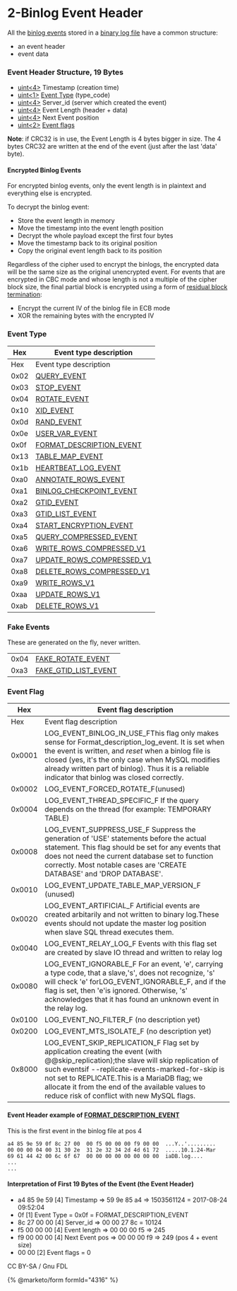
# 2-Binlog Event Header

All the [binlog events](1-binlog-events.md) stored in a [binary log file](../../../../../server-management/server-monitoring-logs/binary-log/README.md) have a common structure:


* an event header
* event data


### Event Header Structure, 19 Bytes



* [uint<4>](../protocol-data-types.md#fixed-length-bytes) Timestamp (creation time)
* [uint<1>](../protocol-data-types.md#fixed-length-bytes) [Event Type](#event-type) (type_code)
* [uint<4>](../protocol-data-types.md#fixed-length-bytes) Server_id (server which created the event)
* [uint<4>](../protocol-data-types.md#fixed-length-bytes) Event Length (header + data)
* [uint<4>](../protocol-data-types.md#fixed-length-bytes) Next Event position
* [uint<2>](../protocol-data-types.md#fixed-length-bytes) [Event flags](#event-flag)



**Note**: if CRC32 is in use, the Event Length is 4 bytes bigger in size.
The 4 bytes CRC32 are written at the end of the event (just after the last 'data' byte).


#### Encrypted Binlog Events


For encrypted binlog events, only the event length is in plaintext and everything else is encrypted.


To decrypt the binlog event:


* Store the event length in memory
* Move the timestamp into the event length position
* Decrypt the whole payload except the first four bytes
* Move the timestamp back to its original position
* Copy the original event length back to its position


Regardless of the cipher used to encrypt the binlogs, the encrypted data will be the same size as the original unencrypted event. For events that are encrypted in CBC mode and whose length is not a multiple of the cipher block size, the final partial block is encrypted using a form of [residual block termination](https://en.wikipedia.org/wiki/Residual_block_termination):


* Encrypt the current IV of the binlog file in ECB mode
* XOR the remaining bytes with the encrypted IV


### Event Type



| Hex | Event type description |
| --- | --- |
| Hex | Event type description |
| 0x02 | [QUERY_EVENT](query_event.md) |
| 0x03 | [STOP_EVENT](stop_event.md) |
| 0x04 | [ROTATE_EVENT](rotate_event.md) |
| 0x10 | [XID_EVENT](xid_event.md) |
| 0x0d | [RAND_EVENT](rand_event.md) |
| 0x0e | [USER_VAR_EVENT](user_var_event.md) |
| 0x0f | [FORMAT_DESCRIPTION_EVENT](format_description_event.md) |
| 0x13 | [TABLE_MAP_EVENT](table_map_event.md) |
| 0x1b | [HEARTBEAT_LOG_EVENT](heartbeat_log_event.md) |
| 0xa0 | [ANNOTATE_ROWS_EVENT](annotate_rows_event.md) |
| 0xa1 | [BINLOG_CHECKPOINT_EVENT](binlog_checkpoint_event.md) |
| 0xa2 | [GTID_EVENT](gtid_event.md) |
| 0xa3 | [GTID_LIST_EVENT](gtid_list_event.md) |
| 0xa4 | [START_ENCRYPTION_EVENT](start_encryption_event.md) |
| 0xa5 | [QUERY_COMPRESSED_EVENT](query_event.md) |
| 0xa6 | [WRITE_ROWS_COMPRESSED_V1](rows_event_v1v2-rows_compressed_event_v1.md) |
| 0xa7 | [UPDATE_ROWS_COMPRESSED_V1](rows_event_v1v2-rows_compressed_event_v1.md) |
| 0xa8 | [DELETE_ROWS_COMPRESSED_V1](rows_event_v1v2-rows_compressed_event_v1.md) |
| 0xa9 | [WRITE_ROWS_V1](rows_event_v1v2-rows_compressed_event_v1.md) |
| 0xaa | [UPDATE_ROWS_V1](rows_event_v1v2-rows_compressed_event_v1.md) |
| 0xab | [DELETE_ROWS_V1](rows_event_v1v2-rows_compressed_event_v1.md) |



### Fake Events


These are generated on the fly, never written.



|   |   |
| --- | --- |
| 0x04 | [FAKE_ROTATE_EVENT](fake-rotate_event.md) |
| 0xa3 | [FAKE_GTID_LIST_EVENT](fake-gtid_list-event.md) |



### Event Flag



| Hex | Event flag description |
| --- | --- |
| Hex | Event flag description |
| 0x0001 | LOG_EVENT_BINLOG_IN_USE_FThis flag only makes sense for Format_description_log_event. It is set when the event is written, and *reset* when a binlog file is closed (yes, it's the only case when MySQL modifies already written part of binlog). Thus it is a reliable indicator that binlog was closed correctly. |
| 0x0002 | LOG_EVENT_FORCED_ROTATE_F(unused) |
| 0x0004 | LOG_EVENT_THREAD_SPECIFIC_F If the query depends on the thread (for example: TEMPORARY TABLE) |
| 0x0008 | LOG_EVENT_SUPPRESS_USE_F Suppress the generation of 'USE' statements before the actual statement. This flag should be set for any events that does not need the current database set to function correctly. Most notable cases are 'CREATE DATABASE' and 'DROP DATABASE'. |
| 0x0010 | LOG_EVENT_UPDATE_TABLE_MAP_VERSION_F (unused) |
| 0x0020 | LOG_EVENT_ARTIFICIAL_F Artificial events are created arbitarily and not written to binary log.These events should not update the master log position when slave SQL thread executes them. |
| 0x0040 | LOG_EVENT_RELAY_LOG_F Events with this flag set are created by slave IO thread and written to relay log |
| 0x0080 | LOG_EVENT_IGNORABLE_F For an event, 'e', carrying a type code, that a slave,'s', does not recognize, 's' will check 'e' forLOG_EVENT_IGNORABLE_F, and if the flag is set, then 'e'is ignored. Otherwise, 's' acknowledges that it has found an unknown event in the relay log. |
| 0x0100 | LOG_EVENT_NO_FILTER_F (no description yet) |
| 0x0200 | LOG_EVENT_MTS_ISOLATE_F (no description yet) |
| 0x8000 | LOG_EVENT_SKIP_REPLICATION_F Flag set by application creating the event (with @@skip_replication);the slave will skip replication of such eventsif --replicate-events-marked-for-skip is not set to REPLICATE.This is a MariaDB flag; we allocate it from the end of the available values to reduce risk of conflict with new MySQL flags. |



#### Event Header example of [FORMAT_DESCRIPTION_EVENT](format_description_event.md)


This is the first event in the binlog file at pos 4


```
a4 85 9e 59 0f 8c 27 00  00 f5 00 00 00 f9 00 00  ...Y..'.........
00 00 00 04 00 31 30 2e  31 2e 32 34 2d 4d 61 72  .....10.1.24-Mar
69 61 44 42 00 6c 6f 67  00 00 00 00 00 00 00 00  iaDB.log....
...
...
```


#### Interpretation of First 19 Bytes of the Event (the Event Header)


* a4 85 9e 59 [4] Timestamp => 59 9e 85 a4 => 1503561124 = 2017-08-24 09:52:04
* 0f [1] Event Type = 0x0f = FORMAT_DESCRIPTION_EVENT
* 8c 27 00 00 [4] Server_id => 00 00 27 8c = 10124
* f5 00 00 00 [4] Event length => 00 00 00 f5 => 245
* f9 00 00 00 [4] Next Event pos => 00 00 00 f9 => 249 (pos 4 + event size)
* 00 00 [2] Event flags = 0


CC BY-SA / Gnu FDL


{% @marketo/form formId="4316" %}
